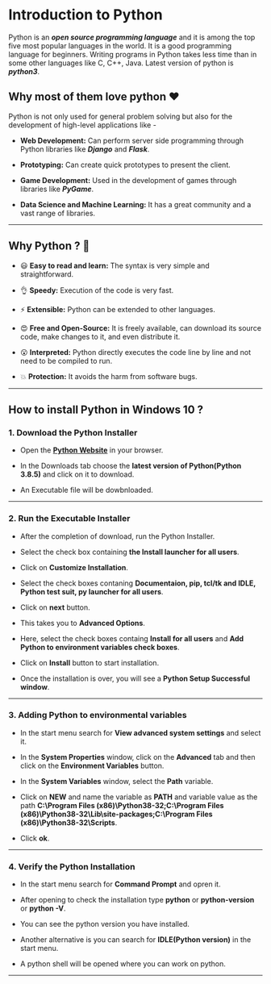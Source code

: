 # Introduction to Python 

Python is an ***open source programming language*** and it is among the top five most popular languages in the world. It is a good programming language for beginners. Writing programs in Python takes less time than in some other languages like C, C++, Java. Latest version of python is ***python3***.

## Why most of them love python :heart:

Python is not only used for general problem solving but also for the development of high-level applications like -

* **Web Development:** Can perform server side programming through Python libraries like ***Django*** and ***Flask***.

* **Prototyping:** Can create quick prototypes to present the client.

* **Game Development:** Used in the development of games through libraries like ***PyGame***.

* **Data Science and Machine Learning:** It has a great community and a vast range of libraries.

<hr>

## Why Python ? :thinking:

* :smiley: **Easy to read and learn:** The syntax is very simple and straightforward.

* :ok_hand: **Speedy:** Execution of the code is very fast.

* :zap: **Extensible:** Python can be extended to other languages.

* :heart_eyes: **Free and Open-Source:** It is freely available, can download its source code, make changes to it, and even distribute it.

* :open_mouth: **Interpreted:** Python directly executes the code line by line and not need to be compiled to run.

* :boom: **Protection:** It avoids the harm from software bugs.

<hr>

## How to install Python in Windows 10 ? 

### 1. Download the Python Installer

* Open the **[Python Website](https://www.python.org/downloads/)** in your browser.

* In the Downloads tab choose the **latest version of Python(Python 3.8.5)** and click on it to download.

* An Executable file will be dowbnloaded.

<hr>

### 2. Run the Executable Installer

* After the completion of download, run the Python Installer.

* Select the check box containing **the Install launcher for all users**.

* Click on **Customize Installation**.

* Select the check boxes contaning **Documentaion, pip, tcl/tk and IDLE, Python test suit, py launcher for all users**.

* Click on **next** button.

* This takes you to **Advanced Options**.

* Here, select the check boxes containg **Install for all users** and **Add Python to environment variables check boxes**.

* Click on **Install** button to start installation.

* Once the installation is over, you will see a **Python Setup Successful window**.

<hr>

### 3. Adding Python to environmental variables

* In the start menu search for **View advanced system settings** and select it.

* In the **System Properties** window, click on the **Advanced** tab and then click on the **Environment Variables** button.

* In the **System Variables** window, select the **Path** variable.

* Click on **NEW** and name the variable as **PATH** and variable value as the path **C:\Program Files (x86)\Python38-32;C:\Program Files (x86)\Python38-32\Lib\site-packages;C:\Program Files (x86)\Python38-32\Scripts**.

* Click **ok**.

<hr>

### 4. Verify the Python Installation

* In the start menu search for **Command Prompt** and opren it.

* After opening to check the installation type **python** or **python-version** or **python -V**.

* You can see the python version you have installed.

* Another alternative is you can search for **IDLE(Python version)** in the start menu.

* A python shell will be opened where you can work on python.

<hr>




























